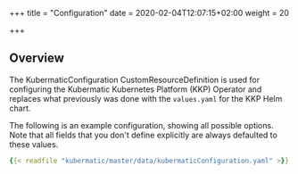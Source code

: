 +++
title = "Configuration"
date = 2020-02-04T12:07:15+02:00
weight = 20

+++

## Overview

The KubermaticConfiguration CustomResourceDefinition is used for configuring the Kubermatic Kubernetes Platform (KKP) Operator and
replaces what previously was done with the `values.yaml` for the KKP Helm chart.

The following is an example configuration, showing all possible options. Note that all fields that you
don't define explicitly are always defaulted to these values.

```yaml
{{< readfile "kubermatic/master/data/kubermaticConfiguration.yaml" >}}
```